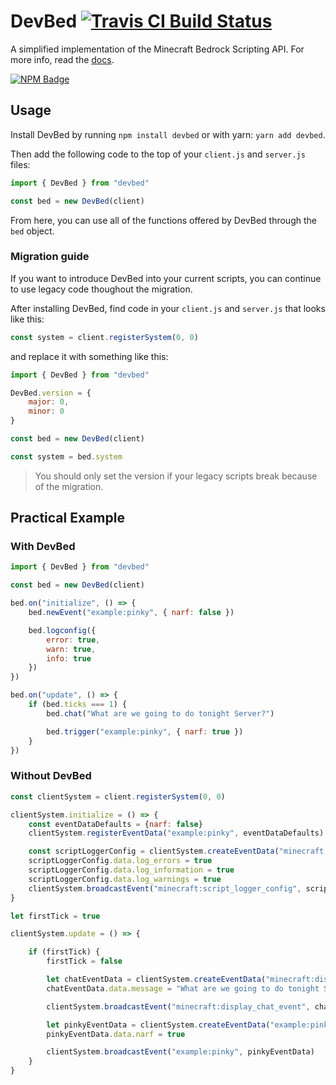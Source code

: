 # DevBed [![Travis CI Build Status](https://img.shields.io/travis/com/Richienb/devbed/master.svg?style=for-the-badge)](https://travis-ci.com/Richienb/devbed)

A simplified implementation of the Minecraft Bedrock Scripting API. For more info, read the [docs](https://richienb.github.io/devbed).

[![NPM Badge](https://nodei.co/npm/devbed.png)](https://npmjs.com/package/devbed)

## Usage

Install DevBed by running `npm install devbed` or with yarn: `yarn add devbed`.

Then add the following code to the top of your `client.js` and `server.js` files:

```js
import { DevBed } from "devbed"

const bed = new DevBed(client)
```

From here, you can use all of the functions offered by DevBed through the `bed` object.

### Migration guide

If you want to introduce DevBed into your current scripts, you can continue to use legacy code thoughout the migration.

After installing DevBed, find code in your `client.js` and `server.js` that looks like this:

```js
const system = client.registerSystem(0, 0)
```

and replace it with something like this:

```js
import { DevBed } from "devbed"

DevBed.version = {
    major: 0,
    minor: 0
}

const bed = new DevBed(client)

const system = bed.system
```

> You should only set the version if your legacy scripts break because of the migration.

## Practical Example

### With DevBed

```js
import { DevBed } from "devbed"

const bed = new DevBed(client)

bed.on("initialize", () => {
    bed.newEvent("example:pinky", { narf: false })

    bed.logconfig({
        error: true,
        warn: true,
        info: true
    })
})

bed.on("update", () => {
    if (bed.ticks === 1) {
        bed.chat("What are we going to do tonight Server?")

        bed.trigger("example:pinky", { narf: true })
    }
})
```

### Without DevBed

```js
const clientSystem = client.registerSystem(0, 0)

clientSystem.initialize = () => {
    const eventDataDefaults = {narf: false}
    clientSystem.registerEventData("example:pinky", eventDataDefaults)

    const scriptLoggerConfig = clientSystem.createEventData("minecraft:script_logger_config")
    scriptLoggerConfig.data.log_errors = true
    scriptLoggerConfig.data.log_information = true
    scriptLoggerConfig.data.log_warnings = true
    clientSystem.broadcastEvent("minecraft:script_logger_config", scriptLoggerConfig)
}

let firstTick = true

clientSystem.update = () => {

    if (firstTick) {
        firstTick = false

        let chatEventData = clientSystem.createEventData("minecraft:display_chat_event")
        chatEventData.data.message = "What are we going to do tonight Server?"

        clientSystem.broadcastEvent("minecraft:display_chat_event", chatEventData)

        let pinkyEventData = clientSystem.createEventData("example:pinky")
        pinkyEventData.data.narf = true

        clientSystem.broadcastEvent("example:pinky", pinkyEventData)
    }
}
```
